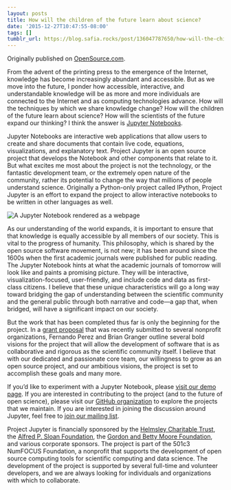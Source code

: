 ```yaml
---
layout: posts
title: How will the children of the future learn about science?
date: '2015-12-27T10:47:55-08:00'
tags: []
tumblr_url: https://blog.safia.rocks/post/136047787650/how-will-the-children-of-the-future-learn-about
---
```

Originally published on [OpenSource.com](https://opensource.com/education/15/11/project-jupyter-science-notebooks).

From the advent of the printing press to the emergence of the Internet, knowledge has become increasingly abundant and accessible. But as we move into the future, I ponder how accessible, interactive, and understandable knowledge will be as more and more individuals are connected to the Internet and as computing technologies advance. How will the techniques by which we share knowledge change? How will the children of the future learn about science? How will the scientists of the future expand our thinking? I think the answer is [Jupyter Notebooks](http://jupyter.org).

Jupyter Notebooks are interactive web applications that allow users to create and share documents that contain live code, equations, visualizations, and explanatory text. Project Jupyter is an open source project that develops the Notebook and other components that relate to it. But what excites me most about the project is not the technology, or the fantastic development team, or the extremely open nature of the community, rather its potential to change the way that millions of people understand science. Originally a Python-only project called IPython, Project Jupyter is an effort to expand the project to allow interactive notebooks to be written in other languages as well.

![A Jupyter Notebook rendered as a webpage](http://i.imgur.com/IsHiXjj.png)

As our understanding of the world expands, it is important to ensure that that knowledge is equally accessible by all members of our society. This is vital to the progress of humanity. This philosophy, which is shared by the open source software movement, is not new; it has been around since the 1600s when the first academic journals were published for public reading. The Jupyter Notebook hints at what the academic journals of tomorrow will look like and paints a promising picture. They will be interactive, visualization-focused, user-friendly, and include code and data as first-class citizens. I believe that these unique characteristics will go a long way toward bridging the gap of understanding between the scientific community and the general public through both narrative and code—a gap that, when bridged, will have a significant impact on our society.

But the work that has been completed thus far is only the beginning for the project. In a [grant proposal](https://blog.jupyter.org/2015/07/07/project-jupyter-computational-narratives-as-the-engine-of-collaborative-data-science/) that was recently submitted to several nonprofit organizations, Fernando Perez and Brian Granger outline several bold visions for the project that will allow the development of software that is as collaborative and rigorous as the scientific community itself. I believe that with our dedicated and passionate core team, our willingness to grow as an open source project, and our ambitious visions, the project is set to accomplish these goals and many more.

If you’d like to experiment with a Jupyter Notebook, please [visit our demo page](https://try.jupyter.org/). If you are interested in contributing to the project (and to the future of open science), please visit our [GitHub organization](https://github.com/jupyter) to explore the projects that we maintain. If you are interested in joining the discussion around Jupyter, feel free to [join our mailing list](https://groups.google.com/forum/#!forum/jupyter).

Project Jupyter is financially sponsored by the [Helmsley Charitable Trust](http://helmsleytrust.org/), the [Alfred P. Sloan Foundation](http://www.sloan.org/), the [Gordon and Betty Moore Foundation](https://www.moore.org/), and various corporate sponsors. The project is part of the 501c3 NumFOCUS Foundation, a nonprofit that supports the development of open source computing tools for scientific computing and data science. The development of the project is supported by several full-time and volunteer developers, and we are always looking for individuals and organizations with which to collaborate.


